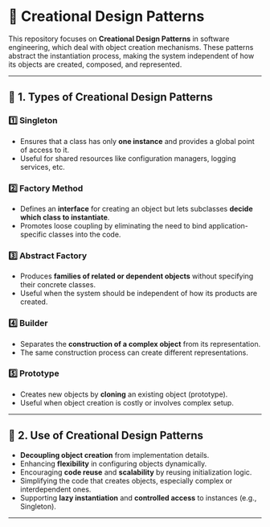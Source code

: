 # 🧱 Creational Design Patterns

This repository focuses on **Creational Design Patterns** in software engineering, which deal with object creation mechanisms. These patterns abstract the instantiation process, making the system independent of how its objects are created, composed, and represented.

---

## 🔹 1. Types of Creational Design Patterns

### 1️⃣ Singleton
- Ensures that a class has only **one instance** and provides a global point of access to it.
- Useful for shared resources like configuration managers, logging services, etc.

### 2️⃣ Factory Method
- Defines an **interface** for creating an object but lets subclasses **decide which class to instantiate**.
- Promotes loose coupling by eliminating the need to bind application-specific classes into the code.

### 3️⃣ Abstract Factory
- Produces **families of related or dependent objects** without specifying their concrete classes.
- Useful when the system should be independent of how its products are created.

### 4️⃣ Builder
- Separates the **construction of a complex object** from its representation.
- The same construction process can create different representations.

### 5️⃣ Prototype
- Creates new objects by **cloning** an existing object (prototype).
- Useful when object creation is costly or involves complex setup.

---

## 🔸 2. Use of Creational Design Patterns

- **Decoupling object creation** from implementation details.
- Enhancing **flexibility** in configuring objects dynamically.
- Encouraging **code reuse** and **scalability** by reusing initialization logic.
- Simplifying the code that creates objects, especially complex or interdependent ones.
- Supporting **lazy instantiation** and **controlled access** to instances (e.g., Singleton).

---


